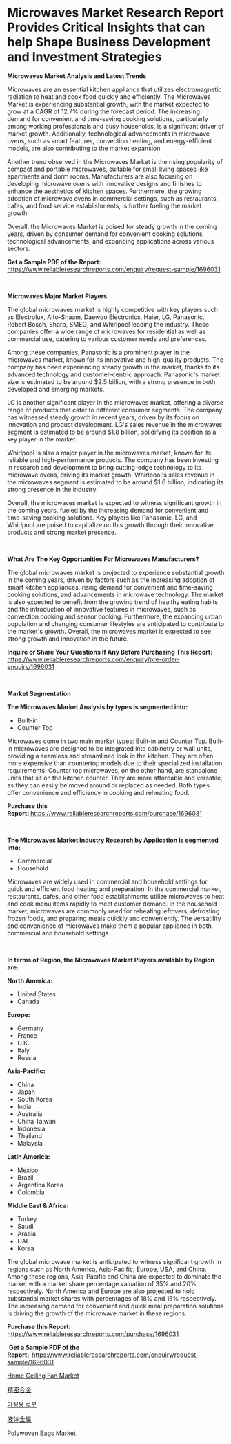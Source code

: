 <p><h1>Microwaves Market Research Report Provides Critical Insights that can help Shape Business Development and Investment Strategies</h1></p><p><strong>Microwaves Market Analysis and Latest Trends</strong></p>
<p><p>Microwaves are an essential kitchen appliance that utilizes electromagnetic radiation to heat and cook food quickly and efficiently. The Microwaves Market is experiencing substantial growth, with the market expected to grow at a CAGR of 12.7% during the forecast period. The increasing demand for convenient and time-saving cooking solutions, particularly among working professionals and busy households, is a significant driver of market growth. Additionally, technological advancements in microwave ovens, such as smart features, convection heating, and energy-efficient models, are also contributing to the market expansion.</p><p>Another trend observed in the Microwaves Market is the rising popularity of compact and portable microwaves, suitable for small living spaces like apartments and dorm rooms. Manufacturers are also focusing on developing microwave ovens with innovative designs and finishes to enhance the aesthetics of kitchen spaces. Furthermore, the growing adoption of microwave ovens in commercial settings, such as restaurants, cafes, and food service establishments, is further fueling the market growth.</p><p>Overall, the Microwaves Market is poised for steady growth in the coming years, driven by consumer demand for convenient cooking solutions, technological advancements, and expanding applications across various sectors.</p></p>
<p><strong>Get a Sample PDF of the Report:&nbsp;</strong> <a href="https://www.reliableresearchreports.com/enquiry/request-sample/1696031">https://www.reliableresearchreports.com/enquiry/request-sample/1696031</a></p>
<p>&nbsp;</p>
<p><strong>Microwaves Major Market Players</strong></p>
<p><p>The global microwaves market is highly competitive with key players such as Electrolux, Alto-Shaam, Daewoo Electronics, Haier, LG, Panasonic, Robert Bosch, Sharp, SMEG, and Whirlpool leading the industry. These companies offer a wide range of microwaves for residential as well as commercial use, catering to various customer needs and preferences.</p><p>Among these companies, Panasonic is a prominent player in the microwaves market, known for its innovative and high-quality products. The company has been experiencing steady growth in the market, thanks to its advanced technology and customer-centric approach. Panasonic's market size is estimated to be around $2.5 billion, with a strong presence in both developed and emerging markets.</p><p>LG is another significant player in the microwaves market, offering a diverse range of products that cater to different consumer segments. The company has witnessed steady growth in recent years, driven by its focus on innovation and product development. LG's sales revenue in the microwaves segment is estimated to be around $1.8 billion, solidifying its position as a key player in the market.</p><p>Whirlpool is also a major player in the microwaves market, known for its reliable and high-performance products. The company has been investing in research and development to bring cutting-edge technology to its microwave ovens, driving its market growth. Whirlpool's sales revenue in the microwaves segment is estimated to be around $1.6 billion, indicating its strong presence in the industry.</p><p>Overall, the microwaves market is expected to witness significant growth in the coming years, fueled by the increasing demand for convenient and time-saving cooking solutions. Key players like Panasonic, LG, and Whirlpool are poised to capitalize on this growth through their innovative products and strong market presence.</p></p>
<p>&nbsp;</p>
<p><strong>What Are The Key Opportunities For Microwaves Manufacturers?</strong></p>
<p><p>The global microwaves market is projected to experience substantial growth in the coming years, driven by factors such as the increasing adoption of smart kitchen appliances, rising demand for convenient and time-saving cooking solutions, and advancements in microwave technology. The market is also expected to benefit from the growing trend of healthy eating habits and the introduction of innovative features in microwaves, such as convection cooking and sensor cooking. Furthermore, the expanding urban population and changing consumer lifestyles are anticipated to contribute to the market's growth. Overall, the microwaves market is expected to see strong growth and innovation in the future.</p></p>
<p><strong>Inquire or Share Your Questions If Any Before Purchasing This Report:</strong> <a href="https://www.reliableresearchreports.com/enquiry/pre-order-enquiry/1696031">https://www.reliableresearchreports.com/enquiry/pre-order-enquiry/1696031</a></p>
<p>&nbsp;</p>
<p><strong>Market Segmentation</strong></p>
<p><strong>The Microwaves Market Analysis by types is segmented into:</strong></p>
<p><ul><li>Built-in</li><li>Counter Top</li></ul></p>
<p><p>Microwaves come in two main market types: Built-in and Counter Top. Built-in microwaves are designed to be integrated into cabinetry or wall units, providing a seamless and streamlined look in the kitchen. They are often more expensive than countertop models due to their specialized installation requirements. Counter top microwaves, on the other hand, are standalone units that sit on the kitchen counter. They are more affordable and versatile, as they can easily be moved around or replaced as needed. Both types offer convenience and efficiency in cooking and reheating food.</p></p>
<p><strong>Purchase this Report:&nbsp;</strong><a href="https://www.reliableresearchreports.com/purchase/1696031">https://www.reliableresearchreports.com/purchase/1696031</a></p>
<p>&nbsp;</p>
<p><strong>The Microwaves Market Industry Research by Application is segmented into:</strong></p>
<p><ul><li>Commercial</li><li>Household</li></ul></p>
<p><p>Microwaves are widely used in commercial and household settings for quick and efficient food heating and preparation. In the commercial market, restaurants, cafes, and other food establishments utilize microwaves to heat and cook menu items rapidly to meet customer demand. In the household market, microwaves are commonly used for reheating leftovers, defrosting frozen foods, and preparing meals quickly and conveniently. The versatility and convenience of microwaves make them a popular appliance in both commercial and household settings.</p></p>
<p>&nbsp;</p>
<p><strong>In terms of Region, the Microwaves Market Players available by Region are:</strong></p>
<p>
    <p> <strong> North America: </strong>
        <ul>
            <li>United States</li>
            <li>Canada</li>
        </ul>
        </p> 
    <p> <strong> Europe: </strong>
        <ul>
            <li>Germany</li>
            <li>France</li>
            <li>U.K.</li>
            <li>Italy</li>
            <li>Russia</li>
        </ul>
        </p> 
    <p> <strong> Asia-Pacific: </strong>
        <ul>
            <li>China</li>
            <li>Japan</li>
            <li>South Korea</li>
            <li>India</li>
            <li>Australia</li>
            <li>China Taiwan</li>
            <li>Indonesia</li>
            <li>Thailand</li>
            <li>Malaysia</li>
        </ul>
        </p> 
    <p> <strong> Latin America: </strong>
        <ul>
            <li>Mexico</li>
            <li>Brazil</li>
            <li>Argentina Korea</li>
            <li>Colombia</li>
        </ul>
        </p> 
    <p> <strong> Middle East & Africa: </strong>
        <ul>
            <li>Turkey</li>
            <li>Saudi</li>
            <li>Arabia</li>
            <li>UAE</li>
            <li>Korea</li>
        </ul>
    </p>
    </p>
<p><p>The global microwave market is anticipated to witness significant growth in regions such as North America, Asia-Pacific, Europe, USA, and China. Among these regions, Asia-Pacific and China are expected to dominate the market with a market share percentage valuation of 35% and 20% respectively. North America and Europe are also projected to hold substantial market shares with percentages of 18% and 15% respectively. The increasing demand for convenient and quick meal preparation solutions is driving the growth of the microwave market in these regions.</p></p>
<p><strong>Purchase this Report: </strong><a href="https://www.reliableresearchreports.com/purchase/1696031">https://www.reliableresearchreports.com/purchase/1696031</a></p>
<p>&nbsp;<strong>Get a Sample PDF of the Report:&nbsp;&nbsp;</strong><a href="https://www.reliableresearchreports.com/enquiry/request-sample/1696031">https://www.reliableresearchreports.com/enquiry/request-sample/1696031</a></p>
<p><strong></strong></p>
<p><p><a href="https://github.com/globismark/Market-Research-Report-List-2/blob/main/home-ceiling-fan-market.md">Home Ceiling Fan Market</a></p><p><a href="https://medium.com/@abdielkilback/%E7%B2%BE%E5%AF%86%E5%90%88%E9%87%91%E5%B8%82%E5%A0%B4%E3%81%AE%E8%A6%8F%E6%A8%A1%E3%81%AF-%E4%B8%96%E7%95%8C%E3%81%AE%E7%94%A3%E6%A5%AD%E3%81%AB%E3%81%8A%E3%81%91%E3%82%8B%E6%9C%80%E9%81%A9%E3%81%AA%E3%83%9E%E3%83%BC%E3%82%B1%E3%83%86%E3%82%A3%E3%83%B3%E3%82%B0%E3%83%81%E3%83%A3%E3%83%8D%E3%83%AB%E3%82%92%E7%A4%BA%E3%81%97%E3%81%A6%E3%81%84%E3%81%BE%E3%81%99-56275ea76ce4">精密合金</a></p><p><a href="https://medium.com/@jerrodhilll68/%EA%B0%80%EC%A0%95%EC%9A%A9-%EB%A1%9C%EB%B4%87-%EC%8B%9C%EC%9E%A5-%EB%B6%84%EC%84%9D-%EA%B8%80%EB%A1%9C%EB%B2%8C-%EC%82%B0%EC%97%85-%EC%A0%84%EB%A7%9D-%EB%B0%8F-%EC%98%88%EC%B8%A1-2024%EB%85%84%EB%B6%80%ED%84%B0-2031%EB%85%84-3ba1a35fd476">가정용 로봇</a></p><p><a href="https://medium.com/@alyle7648/%E6%B6%B2%E4%BD%93%E9%87%91%E5%B1%9E%E5%B8%82%E5%A0%B4%E3%81%AE%E5%88%86%E6%9E%90-%E3%82%B0%E3%83%AD%E3%83%BC%E3%83%90%E3%83%AB%E7%94%A3%E6%A5%AD%E3%81%AE%E5%B1%95%E6%9C%9B%E3%81%A8%E4%BA%88%E6%B8%AC-2024%E5%B9%B4%E3%81%8B%E3%82%892031%E5%B9%B4-85ef39a0c031">液体金属</a></p><p><a href="https://github.com/bobicer/Market-Research-Report-List-2/blob/main/polywoven-bags-market.md">Polywoven Bags Market</a></p></p>